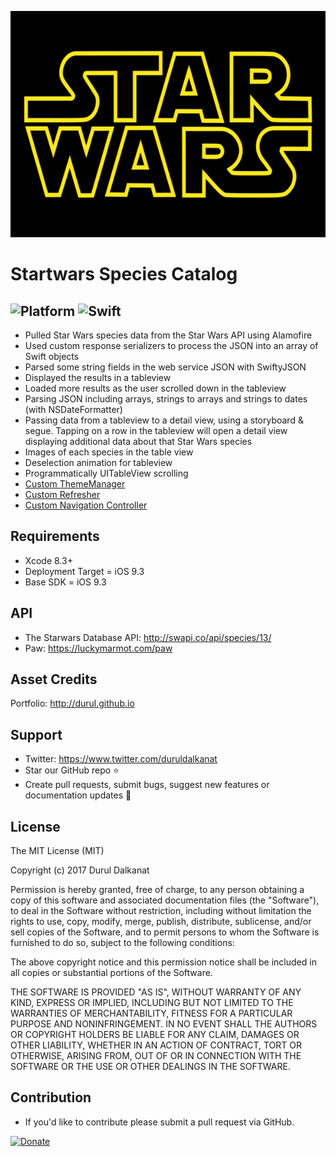<p align="center" >
  <img src="https://github.com/durul/Star-Wars-Alamofire/blob/master/star-wars.png" width=600px height=362px alt="Starwars" title="Starwars">
</p>

# Startwars Species Catalog
![Platform](https://img.shields.io/badge/Platforms-iOS%20-lightgray.svg?style=flat)
![Swift](https://img.shields.io/badge/%20in-swift%203.0-orange.svg)
----
- Pulled Star Wars species data from the Star Wars API using Alamofire
- Used custom response serializers to process the JSON into an array of Swift objects
- Parsed some string fields in the web service JSON with SwiftyJSON
- Displayed the results in a tableview
- Loaded more results as the user scrolled down in the tableview
- Parsing JSON including arrays, strings to arrays and strings to dates (with NSDateFormatter)
- Passing data from a tableview to a detail view, using a storyboard & segue. Tapping on a row in the tableview will open a detail view displaying additional data about that Star Wars species
- Images of each species in the table view
- Deselection animation for tableview
- Programmatically UITableView scrolling
- [Custom ThemeManager](https://github.com/durul/DRL-Theme-Manager)
- [Custom Refresher](https://github.com/jcavar/refresher)
- [Custom Navigation Controller](https://github.com/andreamazz/AMScrollingNavbar)


## Requirements
- Xcode 8.3+
- Deployment Target = iOS 9.3
- Base SDK = iOS 9.3


## API
- The Starwars Database API: http://swapi.co/api/species/13/
- Paw: https://luckymarmot.com/paw


## Asset Credits
Portfolio: http://durul.github.io


## Support
- Twitter: https://www.twitter.com/duruldalkanat
- Star our GitHub repo ⭐️
- Create pull requests, submit bugs, suggest new features or documentation updates 🔧


## License
The MIT License (MIT)

Copyright (c) 2017 Durul Dalkanat

Permission is hereby granted, free of charge, to any person obtaining a copy of this software and associated documentation files (the "Software"), to deal in the Software without restriction, including without limitation the rights to use, copy, modify, merge, publish, distribute, sublicense, and/or sell copies of the Software, and to permit persons to whom the Software is furnished to do so, subject to the following conditions:

The above copyright notice and this permission notice shall be included in all copies or substantial portions of the Software.

THE SOFTWARE IS PROVIDED "AS IS", WITHOUT WARRANTY OF ANY KIND, EXPRESS OR IMPLIED, INCLUDING BUT NOT LIMITED TO THE WARRANTIES OF MERCHANTABILITY, FITNESS FOR A PARTICULAR PURPOSE AND NONINFRINGEMENT. IN NO EVENT SHALL THE AUTHORS OR COPYRIGHT HOLDERS BE LIABLE FOR ANY CLAIM, DAMAGES OR OTHER LIABILITY, WHETHER IN AN ACTION OF CONTRACT, TORT OR OTHERWISE, ARISING FROM, OUT OF OR IN CONNECTION WITH THE SOFTWARE OR THE USE OR OTHER DEALINGS IN THE SOFTWARE.


## Contribution
- If you'd like to contribute please submit a pull request via GitHub.

[![Donate][image-1]][1]

[1]:	https://paypal.me/DurulDalkanat

[image-1]:	https://www.paypalobjects.com/en_US/i/btn/btn_donate_LG.gif
